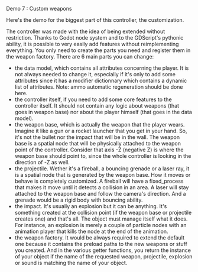 Demo 7 : Custom weapons

Here's the demo for the biggest part of this controller, the customization.

The controller was made with the idea of being extended without restriction. Thanks to Godot node system and to the GDScript's pythonic ability, it is possible to very easily add features without reimplementing everything. You only need to create the parts you need and register them in the weapon factory.
There are 6 main parts you can change:
* the data model, which contains all attributes concerning the player. It is not always needed to change it, especially if it's only to add some attributes since it has a modifier dictionnary which contains a dynamic list of attributes. Note: ammo automatic regeneration should be done here.
* the controller itself, if you need to add some core features to the controller itself. It should not contain any logic about weapons (that goes in weapon base) nor about the player himself (that goes in the data model).
* the weapon base, which is actually the weapon that the player wears. Imagine it like a gun or a rocket launcher that you get in your hand. So, it's not the bullet nor the impact that will be in the wall. The weapon base is a spatial node that will be physically attached to the weapon point of the controller. Consider that axis -Z (negative Z) is where the weapon base should point to, since the whole controller is looking in the direction of -Z as well.
* the projectile. Wether it's a fireball, a bouncing grenade or a laser ray, it is a spatial node that is generated by the weapon base. How it moves or behave is completely customized. A fireball will have a fixed_process that makes it move until it detects a collision in an area. A laser will stay attached to the weapon base and follow the camera's direction. And a grenade would be a rigid body with bouncing ability.
* the impact. It's usually an explosion but it can be anything. It's something created at the collision point (if the weapon base or projectile creates one) and that's all. The object must manage itself what it does. For instance, an explosion is merely a couple of particle nodes with an animation player that kills the node at the end of the animation.
* the weapon factory. It would be always required to extend the default one because it contains the preload paths to the new weapons or stuff you created. And in the various getter functions, you return the instance of your object if the name of the requested weapon, projectile, explosion or sound is matching the name of your object.
